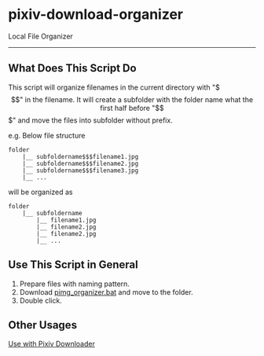 # pixiv-download-organizer
 Local File Organizer
 
 ----
 
## What Does This Script Do
 
This script will organize filenames in the current directory with "$$$" in the filename.
It will create a subfolder with the folder name what the first half before "$$$" and move the files into subfolder without prefix.

e.g. Below file structure
```
folder 
    |__ subfoldername$$$filename1.jpg
    |__ subfoldername$$$filename2.jpg
    |__ subfoldername$$$filename3.jpg
    |__ ...
```

will be organized as

```
folder 
    |__ subfoldername
        |__ filename1.jpg
        |__ filename2.jpg
        |__ filename2.jpg
        |__ ...
```
 

## Use This Script in General

1. Prepare files with naming pattern.
2. Download [pimg_organizer.bat](https://github.com/zephyruszzz/pixiv-download-organizer/blob/master/pimg_organizer.bat) and move to the folder.
3. Double click.

## Other Usages

[Use with Pixiv Downloader](docs/use-with-pixiv-downloader.md)
